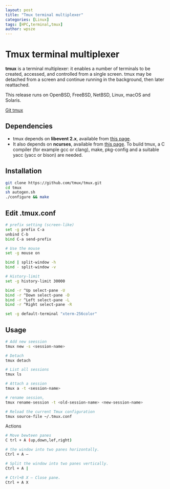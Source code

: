 ```yaml
---
layout: post
title: "Tmux terminal multiplexer"
categories: [Linux]
tags: [HPC,terminal,tmux]
author: wpsze
---
```


# Tmux terminal multiplexer

**tmux** is a terminal multiplexer: it enables a number of terminals to be created, accessed, and controlled from a single screen. tmux may be detached from a screen and continue running in the background, then later reattached.

This release runs on OpenBSD, FreeBSD, NetBSD, Linux, macOS and Solaris.

[Git tmux](https://github.com/tmux/tmux)

## Dependencies
- tmux depends on **libevent 2.x**, available from [this page](https://github.com/libevent/libevent/releases/latest).
- It also depends on **ncurses**, available from [this page](https://invisible-mirror.net/archives/ncurses/).
To build tmux, a C compiler (for example gcc or clang), make, pkg-config and a suitable yacc (yacc or bison) are needed.

## Installation

```sh
git clone https://github.com/tmux/tmux.git
cd tmux
sh autogen.sh
./configure && make
```

## Edit .tmux.conf

```sh
# prefix setting (screen-like)
set -g prefix C-a
unbind C-b
bind C-a send-prefix

# Use the mouse
set -g mouse on

bind | split-window -h
bind - split-window -v

# History-limit
set -g history-limit 30000

bind -r ^Up select-pane -U
bind -r ^Down select-pane -D
bind -r ^Left select-pane -L
bind -r ^Right select-pane -R

set -g default-terminal "xterm-256color"
```

## Usage

```sh
# Add new seession
tmux new -s <session-name>

# Detach
tmux detach

# List all sessions
tmux ls

# Attach a session
tmux a -t <session-name>

# rename session, 
tmux rename-session -t <old-session-name> <new-session-name>

# Reload the current Tmux configuration
tmux source-file ~/.tmux.conf
```

Actions
```sh
# Move bewteen panes
C trl + A (up,down,lef,right)

# the window into two panes horizontally.
Ctrl + A —

# Split the window into two panes vertically.
Ctrl + A |

# Ctrl+B X — Close pane.
Ctrl + A X
```

